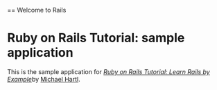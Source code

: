 == Welcome to Rails

# Ruby on Rails Tutorial: sample application

This is the sample application for
[*Ruby on Rails Tutorial: Learn Rails by Example*](http://railstutorial.org/)by [Michael Hartl](http://michaelhartl.com/).
